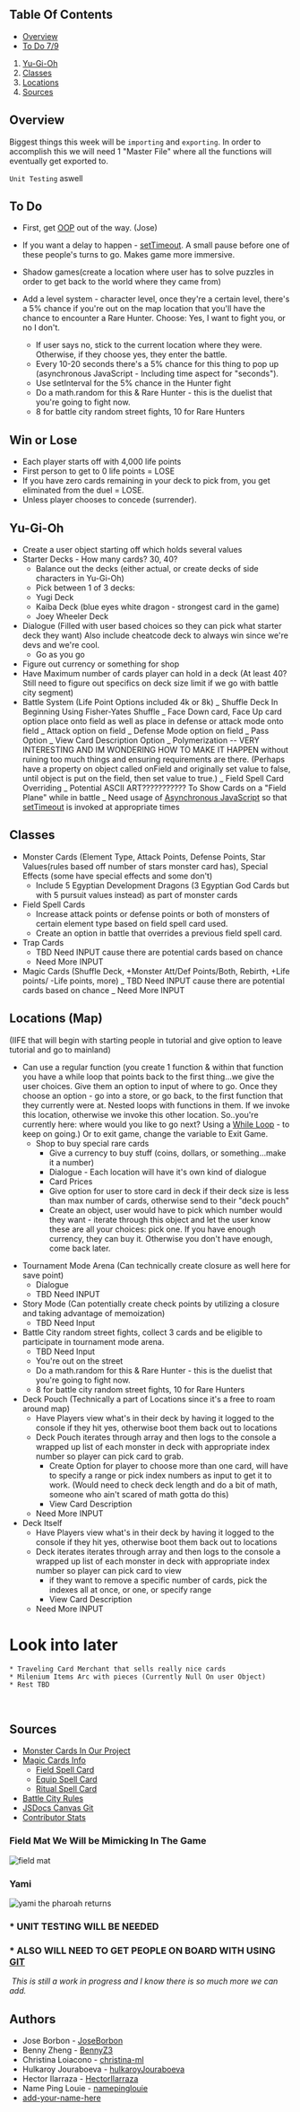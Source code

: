## Table Of Contents

- [Overview](#overview)
- [To Do 7/9](#to-do)

1. [Yu-Gi-Oh](#yu-gi-oh)
2. [Classes](#classes)
3. [Locations](#locations-map)
4. [Sources](#sources)
   ​
   ​

## Overview

Biggest things this week will be `importing` and `exporting`. In order to accomplish this we will need 1 "Master File" where all the functions will eventually get exported to.
​

`Unit Testing` aswell
​

## To Do

- First, get [OOP](https://developer.mozilla.org/en-US/docs/Learn/JavaScript/Objects/Object-oriented_JS) out of the way. (Jose)

- If you want a delay to happen - [setTimeout](https://www.w3schools.com/jsref/met_win_settimeout.asp). A small pause before one of these people's turns to go. Makes game more immersive.

- Shadow games(create a location where user has to solve puzzles in order to get back to the world where they came from)

- Add a level system - character level, once they're a certain level, there's a 5% chance if you're out on the map location that you'll have the chance to encounter a Rare Hunter. Choose: Yes, I want to fight you, or no I don't.
  - If user says no, stick to the current location where they were. Otherwise, if they choose yes, they enter the battle.
  - Every 10-20 seconds there's a 5% chance for this thing to pop up (asynchronous JavaScript - Including time aspect for "seconds").
  - Use setInterval for the 5% chance in the Hunter fight
  - Do a math.random for this & Rare Hunter - this is the duelist that you're going to fight now.
  - 8 for battle city random street fights, 10 for Rare Hunters

## Win or Lose

- Each player starts off with 4,000 life points
- First person to get to 0 life points = LOSE
- If you have zero cards remaining in your deck to pick from, you get eliminated from the duel = LOSE.
- Unless player chooses to concede (surrender).
  ​

## Yu-Gi-Oh

- Create a user object starting off which holds several values
- Starter Decks - How many cards? 30, 40?
  - Balance out the decks (either actual, or create decks of side characters in Yu-Gi-Oh)
  - Pick between 1 of 3 decks:
  - Yugi Deck
  - Kaiba Deck (blue eyes white dragon - strongest card in the game)
  - Joey Wheeler Deck
- Dialogue (Filled with user based choices so they can pick what starter deck they want) Also include cheatcode deck to always win since we're devs and we're cool.
  - Go as you go
- Figure out currency or something for shop
- Have Maximum number of cards player can hold in a deck (At least 40? Still need to figure out specifics on deck size limit if we go with battle city segment)
- Battle System (Life Point Options included 4k or 8k)
  _ Shuffle Deck In Beginning Using Fisher-Yates Shuffle
  _ Face Down card, Face Up card option place onto field as well as place in defense or attack mode onto field
  _ Attack option on field
  _ Defense Mode option on field
  _ Pass Option
  _ View Card Description Option
  _ Polymerization -- VERY INTERESTING AND IM WONDERING HOW TO MAKE IT HAPPEN without ruining too much things and ensuring requirements are there. (Perhaps have a property on object called onField and originally set value to false, until object is put on the field, then set value to true.)
  _ Field Spell Card Overriding
  _ Potential ASCII ART??????????? To Show Cards on a "Field Plane" while in battle
  _ Need usage of [Asynchronous JavaScript](https://developer.mozilla.org/en-US/docs/Learn/JavaScript/Asynchronous) so that [setTimeout](https://www.w3schools.com/jsref/met_win_settimeout.asp) is invoked at appropriate times
  ​

## Classes

- Monster Cards (Element Type, Attack Points, Defense Points, Star Values(rules based off number of stars monster card has), Special Effects (some have special effects and some don't)
  - Include 5 Egyptian Development Dragons (3 Egyptian God Cards but with 5 pursuit values instead) as part of monster cards
- Field Spell Cards
  - Increase attack points or defense points or both of monsters of certain element type based on field spell card used.
  - Create an option in battle that overrides a previous field spell card.
- Trap Cards
  - TBD Need INPUT cause there are potential cards based on chance
  - Need More INPUT
- Magic Cards (Shuffle Deck, +Monster Att/Def Points/Both, Rebirth, +Life points/ -Life points, more)
  _ TBD Need INPUT cause there are potential cards based on chance
  _ Need More INPUT
  ​

## Locations (Map)

(IIFE that will begin with starting people in tutorial and give option to leave tutorial and go to mainland)

- Can use a regular function (you create 1 function & within that function you have a while loop that points back to the first thing...we give the user choices. Give them an option to input of where to go. Once they choose an option - go into a store, or go back, to the first function that they currently were at. Nested loops with functions in them. If we invoke this location, otherwise we invoke this other location. So..you're currently here: where would you like to go next? Using a [While Loop](https://www.w3schools.com/js/js_loop_while.asp) - to keep on going.) Or to exit game, change the variable to Exit Game.
  - Shop to buy special rare cards
    - Give a currency to buy stuff (coins, dollars, or something...make it a number)
    * Dialogue - Each location will have it's own kind of dialogue
    * Card Prices
    * Give option for user to store card in deck if their deck size is less than max number of cards, otherwise send to their "deck pouch"
    - Create an object, user would have to pick which number would they want - iterate through this object and let the user know these are all your choices: pick one. If you have enough currency, they can buy it. Otherwise you don't have enough, come back later.

* Tournament Mode Arena (Can technically create closure as well here for save point)
  - Dialogue
  - TBD Need INPUT
* Story Mode (Can potentially create check points by utilizing a closure and taking advantage of memoization)
  - TBD Need Input
* Battle City random street fights, collect 3 cards and be eligible to participate in tournament mode arena.
  - TBD Need Input
  * You're out on the street
  * Do a math.random for this & Rare Hunter - this is the duelist that you're going to fight now.
  * 8 for battle city random street fights, 10 for Rare Hunters
* Deck Pouch (Technically a part of Locations since it's a free to roam around map)
  - Have Players view what's in their deck by having it logged to the console if they hit yes, otherwise boot them back out to locations
  - Deck Pouch iterates through array and then logs to the console a wrapped up list of each monster in deck with appropriate index number so player can pick card to grab.
    - Create Option for player to choose more than one card, will have to specify a range or pick index numbers as input to get it to work. (Would need to check deck length and do a bit of math, someone who ain't scared of math gotta do this)
    - View Card Description
  - Need More INPUT
* Deck Itself
  - Have Players view what's in their deck by having it logged to the console if they hit yes, otherwise boot them back out to locations
  - Deck iterates iterates through array and then logs to the console a wrapped up list of each monster in deck with appropriate index number so player can pick card to view
    - if they want to remove a specific number of cards, pick the indexes all at once, or one, or specify range
    - View Card Description
  - Need More INPUT

# Look into later

    * Traveling Card Merchant that sells really nice cards
    * Milenium Items Arc with pieces (Currently Null On user Object)
    * Rest TBD

​

## Sources

- [Monster Cards In Our Project](https://db.ygoprodeck.com/search/?&startdate=Thu%20Dec%2031%201998&enddate=Tue%20Nov%2030%202004&dateregion=tcg_date&sort=tcg_date&num=100&offset=0&view=Gallery)
- [Magic Cards Info](https://yugioh.fandom.com/wiki/Spell_Card)
  - [Field Spell Card](https://yugioh.fandom.com/wiki/Field_Spell_Card)
  - [Equip Spell Card](https://yugioh.fandom.com/wiki/Equip_Spell_Card)
  - [Ritual Spell Card](https://yugioh.fandom.com/wiki/Ritual_Spell_Card)
- [Battle City Rules](https://yugioh-x13.fandom.com/wiki/Battle_City_Rules)
- [JSDocs Canvas Git](https://github.com/joinpursuit/8-0-technical-curriculum/blob/main/01-fundamentals/understanding-code-challenges/reading/jsdocs.md)
- [Contributor Stats](https://github.com/JoseBorbon/Yu-Gi-Oh/graphs/contributors)

### Field Mat We Will be Mimicking In The Game

![field mat](https://i.ebayimg.com/images/g/PLwAAOSwZepderBM/s-l1600.jpg)

### Yami

![yami the pharoah returns](https://i.pinimg.com/originals/b8/84/04/b88404e0df839a99b979e6c9a218a8e3.gif)

### \* UNIT TESTING WILL BE NEEDED

### \* ALSO WILL NEED TO GET PEOPLE ON BOARD WITH USING [GIT](https://git-scm.com/downloads)

​
_This is still a work in progress and I know there is so much more we can add._

## Authors

- Jose Borbon - [JoseBorbon](https://github.com/JoseBorbon)
- Benny Zheng - [BennyZ3](https://github.com/BennyZ3)
- Christina Loiacono - [christina-ml](https://github.com/christina-ml)
- Hulkaroy Jouraboeva - [hulkaroyJouraboeva](https://github.com/hulkaroyJouraboeva)
- Hector Ilarraza - [HectorIlarraza](https://github.com/HectorIlarraza)
- Name Ping Louie - [namepinglouie](https://github.com/namepinglouie)
- [add-your-name-here](https://github.com/yourUsername)
